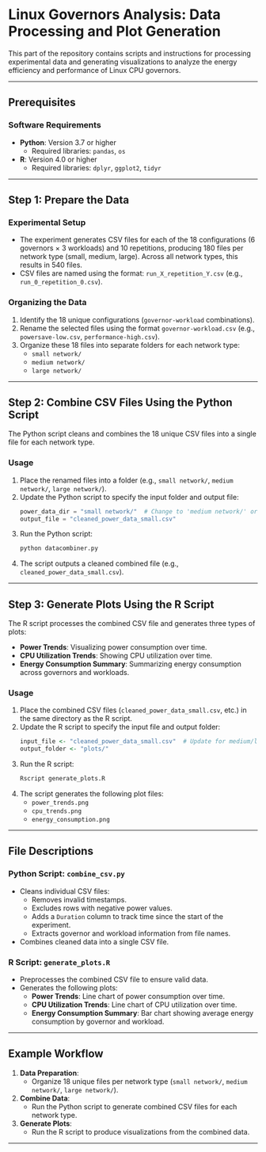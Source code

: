 # Linux Governors Analysis: Data Processing and Plot Generation

This part of the repository contains scripts and instructions for processing experimental data and generating visualizations to analyze the energy efficiency and performance of Linux CPU governors.

---

## Prerequisites

### Software Requirements
- **Python**: Version 3.7 or higher
  - Required libraries: `pandas`, `os`
- **R**: Version 4.0 or higher
  - Required libraries: `dplyr`, `ggplot2`, `tidyr`

---

## Step 1: Prepare the Data

### Experimental Setup
- The experiment generates CSV files for each of the 18 configurations (6 governors × 3 workloads) and 10 repetitions, producing 180 files per network type (small, medium, large). Across all network types, this results in 540 files.
- CSV files are named using the format: `run_X_repetition_Y.csv` (e.g., `run_0_repetition_0.csv`).

### Organizing the Data
1. Identify the 18 unique configurations (`governor-workload` combinations).
2. Rename the selected files using the format `governor-workload.csv` (e.g., `powersave-low.csv`, `performance-high.csv`).
3. Organize these 18 files into separate folders for each network type:
   - `small network/`
   - `medium network/`
   - `large network/`

---

## Step 2: Combine CSV Files Using the Python Script

The Python script cleans and combines the 18 unique CSV files into a single file for each network type.

### Usage
1. Place the renamed files into a folder (e.g., `small network/`, `medium network/`, `large network/`).
2. Update the Python script to specify the input folder and output file:
   ```python
   power_data_dir = "small network/"  # Change to 'medium network/' or 'large network/' for other networks
   output_file = "cleaned_power_data_small.csv"
   ```
3. Run the Python script:
   ```bash
   python datacombiner.py
   ```
4. The script outputs a cleaned combined file (e.g., `cleaned_power_data_small.csv`).

---

## Step 3: Generate Plots Using the R Script

The R script processes the combined CSV file and generates three types of plots:
- **Power Trends**: Visualizing power consumption over time.
- **CPU Utilization Trends**: Showing CPU utilization over time.
- **Energy Consumption Summary**: Summarizing energy consumption across governors and workloads.

### Usage
1. Place the combined CSV files (`cleaned_power_data_small.csv`, etc.) in the same directory as the R script.
2. Update the R script to specify the input file and output folder:
   ```r
   input_file <- "cleaned_power_data_small.csv"  # Update for medium/large networks
   output_folder <- "plots/"
   ```
3. Run the R script:
   ```bash
   Rscript generate_plots.R
   ```
4. The script generates the following plot files:
   - `power_trends.png`
   - `cpu_trends.png`
   - `energy_consumption.png`

---

## File Descriptions

### Python Script: `combine_csv.py`
- Cleans individual CSV files:
  - Removes invalid timestamps.
  - Excludes rows with negative power values.
  - Adds a `Duration` column to track time since the start of the experiment.
  - Extracts governor and workload information from file names.
- Combines cleaned data into a single CSV file.

### R Script: `generate_plots.R`
- Preprocesses the combined CSV file to ensure valid data.
- Generates the following plots:
  - **Power Trends**: Line chart of power consumption over time.
  - **CPU Utilization Trends**: Line chart of CPU utilization over time.
  - **Energy Consumption Summary**: Bar chart showing average energy consumption by governor and workload.

---

## Example Workflow

1. **Data Preparation**:
   - Organize 18 unique files per network type (`small network/`, `medium network/`, `large network/`).
2. **Combine Data**:
   - Run the Python script to generate combined CSV files for each network type.
3. **Generate Plots**:
   - Run the R script to produce visualizations from the combined data.

---
